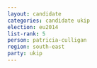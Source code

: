 ```yaml
---
layout: candidate
categories: candidate ukip
election: eu2014
list-rank: 5
person: patricia-culligan
region: south-east
party: ukip
---
```

